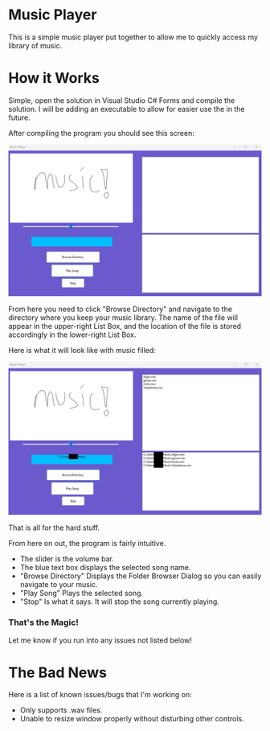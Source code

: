 # Music Player

This is a simple music player put together to allow me to quickly access my library of music. 

# How it Works

Simple, open the solution in Visual Studio C# Forms and compile the solution. I will be adding an executable to allow for easier use the in the future.

After compiling the program you should see this screen:

![This is an Image](https://github.com/Codeglizzy/music-player/blob/main/SoundTest/interface.png?raw=true)

   
From here you need to click "Browse Directory" and navigate to the directory where you keep your music library. The name of the file will appear in the upper-right List Box, and the location of the file is stored accordingly in the lower-right List Box.

Here is what it will look like with music filled:

![This is another image](https://github.com/Codeglizzy/music-player/blob/main/SoundTest/filled_Interface.png?raw=true)

That is all for the hard stuff. 

From here on out, the program is fairly intuitive. 

* The slider is the volume bar.
* The blue text box displays the selected song name.
* "Browse Directory" Displays the Folder Browser Dialog so you can easily navigate to your music.
* "Play Song" Plays the selected song.
* "Stop" Is what it says. It will stop the song currently playing.

### That's the Magic!

Let me know if you run into any issues not listed below!


# The Bad News

Here is a list of known issues/bugs that I'm working on:
* Only supports .wav files.
* Unable to resize window properly without disturbing other controls.


